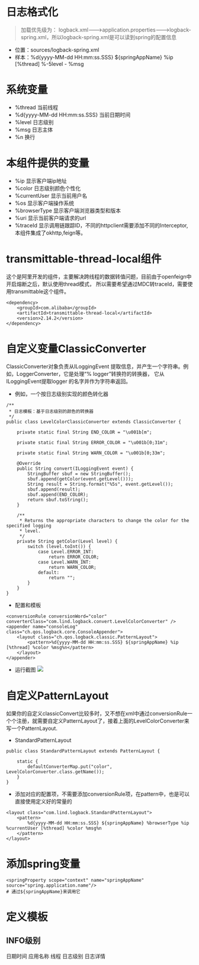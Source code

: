 # 日志格式化
> 加载优先级为： logback.xml--->application.properties--->logback-spring.xml，所以logback-spring.xml是可以读到spring的配置信息
* 位置：sources/logback-spring.xml
* 样本：<pattern>%d{yyyy-MM-dd HH:mm:ss.SSS} ${springAppName} %ip [%thread] %-5level - %msg</pattern>

# 系统变量
* %thread 当前线程
* %d{yyyy-MM-dd HH:mm:ss.SSS} 当前日期时间
* %level 日志级别
* %msg 日志主体
* %n 换行

# 本组件提供的变量
* %ip 显示客户端ip地址
* %color 日志级别颜色个性化
* %currentUser 显示当前用户名
* %os 显示客户端操作系统
* %browserType 显示客户端浏览器类型和版本
* %uri 显示当前客户端请求的url
* %traceId 显示调用链跟踪ID，不同的httpclient需要添加不同的Interceptor,本组件集成了okhttp,feign等。

# transmittable-thread-local组件
这个是阿里开发的组件，主要解决跨线程的数据转值问题，目前由于openfeign中开启熔断之后，默认使用thread模式，
所以需要希望通过MDC转traceId，需要使用transmittable这个组件。
```
<dependency>
    <groupId>com.alibaba</groupId>
    <artifactId>transmittable-thread-local</artifactId>
    <version>2.14.2</version>
</dependency>
```
# 自定义变量ClassicConverter
ClassicConverter对象负责从ILoggingEvent 提取信息，并产生一个字符串。例如，LoggerConverter，它是处理“% logger”转换符的转换器，
它从ILoggingEvent提取logger 的名字并作为字符串返回。
* 例如，一个按日志级别实现的颜色转化器
```
/**
 * 日志模板：基于日志级别的颜色的转换器
 */
public class LevelColorClassicConverter extends ClassicConverter {

	private static final String END_COLOR = "\u001b[m";

	private static final String ERROR_COLOR = "\u001b[0;31m";

	private static final String WARN_COLOR = "\u001b[0;33m";

	@Override
	public String convert(ILoggingEvent event) {
		StringBuffer sbuf = new StringBuffer();
		sbuf.append(getColor(event.getLevel()));
		String result = String.format("%5s", event.getLevel());
		sbuf.append(result);
		sbuf.append(END_COLOR);
		return sbuf.toString();
	}

	/**
	 * Returns the appropriate characters to change the color for the specified logging
	 * level.
	 */
	private String getColor(Level level) {
		switch (level.toInt()) {
			case Level.ERROR_INT:
				return ERROR_COLOR;
			case Level.WARN_INT:
				return WARN_COLOR;
			default:
				return "";
		}
	}
}

```
* 配置和模板
```
<conversionRule conversionWord="color"  converterClass="com.lind.logback.convert.LevelColorConverter" />
<appender name="consoleLog" class="ch.qos.logback.core.ConsoleAppender">
    <layout class="ch.qos.logback.classic.PatternLayout">
        <pattern>%d{yyyy-MM-dd HH:mm:ss.SSS} ${springAppName} %ip [%thread] %color %msg%n</pattern>
    </layout>
</appender>
```
* 运行截图
![](./assets/log-format-1674869046549.png)

# 自定义PatternLayout
如果你的自定义classicConvert比较多时，又不想在xml中通过conversionRule一个个注册，就需要自定义PatternLayout了，接着上面的LevelColorConverter来写一个PatternLayout.
* StandardPatternLayout
```
public class StandardPatternLayout extends PatternLayout {

	static {
		defaultConverterMap.put("color", LevelColorConverter.class.getName());
	}
}
```
* 添加对应的配置项，不需要添加conversionRule项，在pattern中，也是可以直接使用定义好的常量的
```
<layout class="com.lind.logback.StandardPatternLayout">
    <pattern>
        %d{yyyy-MM-dd HH:mm:ss.SSS} ${springAppName} %browserType %ip %currentUser [%thread] %color %msg%n
    </pattern>
</layout>
```
# 添加spring变量
```
<springProperty scope="context" name="springAppName" source="spring.application.name"/>
# 通过${springAppName}来调用它
```
# 定义模板
## INFO级别
日期时间 应用名称 线程 日志级别 日志详情
